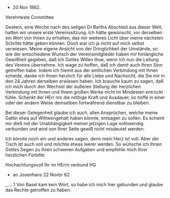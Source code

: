 + 20 Nov 1862.

Verehrteste Committee

Gestern, eine Woche nach des seligen Dr Barths Abschied aus dieser Welt, hatten wir unsere erste Vereinssitzung. Ich hätte gewünscht, vor derselben ein Wort von Ihnen zu erhalten, das mir weiteres Licht über meine nächsten Schritte hätte geben können. Doch war ich ja nicht auf mich selbst verwiesen. Meine eigene Ansicht von der Dringlichkeit der Umstände, so wie der entschiedene Wunsch der Vereinsmitglieder haben mir hinlängliche Gewißheit gegeben, daß ich Gottes Willen thue, wenn ich nun die Leitung des Vereins übernehme. Ich wage zu hoffen, daß ich damit auch Ihren Sinn getroffen habe. Indem ich hiemit aus der amtlichen Verbindung mit Ihnen scheide, danke ich Ihnen herzlich für alle Liebe und Nachsicht, die Sie mir in den 24 Jahren derselben erwiesen haben. Ich brauche kaum zu sagen, daß ich mich durch den Wechsel der äußeren Stellung der herzlichen Verbindung mit Ihnen und Ihrem großen Werke nicht im Mindesten entrückt fühle. Schenkt der HErr mir die nöthige Kraft und Ausdauer, so hoffe in einer oder der andern Weise demselben fortwährend dienstbar zu bleiben.

Bei dieser Gelegenheit glaube ich auch, allen Ansprüchen, welche meine Gattin etwa auf Wittwengehalt haben könnte, entsagen zu sollen. Es scheint mir dieß mit der Unabhängigkeit meiner jetzigen Lage nothwendig verbunden und wird von Ihrer Seite gewiß nicht misdeutet werden.

Ich könnte noch ein und anderes sagen, denn mein Herz ist voll. Aber der Tisch ist auch voll und möchte etwas leerer werden. So wünsche ich Ihnen Gottes Segen zu Ihren schweren Aufgaben und empfehle mich Ihrer herzlichen Fürbitte

 Hochachtungsvoll
 Ihr im HErrn verbund
 HG



+ an Josenhans
 22 Novbr 62

_.....1 Von Basel kam kein Wort, so habe ich mich hier gebunden und glaube das Rechte getroffen zu haben.
